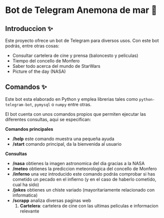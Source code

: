 # Bot de Telegram Anemona de mar 🌊

## Introduccion ✨

Este proyecto ofrece un bot de Telegram para diversos usos.
Con este bot podrás, entre otras cosas:

* Consultar cartelera de cine y prensa (baloncesto y peliculas)
* Tiempo del concello de Monfero 
* Saber todo acerca del mundo de StarWars
* Picture of the day (NASA)

## Comandos ✨

Este bot esta elaborado en Python y emplea librerias tales como `python-telegram-bot`, `pymysql` o `numpy` entre otras.

El bot cuenta con unos comandos propios que permiten ejecutar las diferentes consultas, aqui se especifican:

**Comandos principales**

* **/help** este comando muestra una pequeña ayuda
* **/start** comando principal, da la bienvenida al usuario

**Consultas**

* **/nasa** obtienes la imagen astronomica del dia gracias a la NASA
* **/meteo** obtienes la prediccion meteorologica del concello de Monfero
* **/inferno** una vez introducido este comando podrás comprobar si has cometido un pecado en el infierno (y en el caso de haberlo cometido, cual ha sido)
* **/jokes** obtienes un chiste variado (mayoritariamente relacionado con informatica)
* **/scrapp** analiza diversas paginas web
    1. **Cartelera**: cartelera de cine con las ultimas peliculas e informacion relevante
